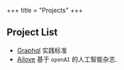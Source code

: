 +++
title = "Projects"
+++


## Project List 
- [Graphql](https://spec-graphql.okuer.com/) 实践标准
- [Ailove](http://ailove.fun/) 基于 `openAI` 的人工智能杂志.

